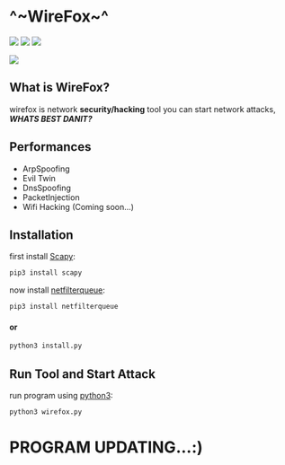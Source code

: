 # ^~WireFox~^
![](https://img.shields.io/badge/Type-NetworkTool-yellow) ![](https://img.shields.io/badge/Version-1.0.0-blue) ![](https://img.shields.io/badge/language-Python-inactive)

![](https://img.techpowerup.org/201005/screenshot-from-2020-10-05-10-59-52.png)

## What is WireFox?
wirefox is network **security/hacking** tool
you can start network attacks, ***WHATS BEST DANIT?***

## Performances
* ArpSpoofing
* Evil Twin
* DnsSpoofing
* PacketInjection
* Wifi Hacking (Coming soon...)

## Installation
first install [Scapy](https://github.com/secdev/scapy):
```bash
pip3 install scapy
```
now install [netfilterqueue](https://github.com/kti/python-netfilterqueue):
```bash
pip3 install netfilterqueue
```

#### or
```bash
python3 install.py
```
## Run Tool and Start Attack
run program using [python3](https://python.org):
```
python3 wirefox.py
```

# **PROGRAM UPDATING...:)**
